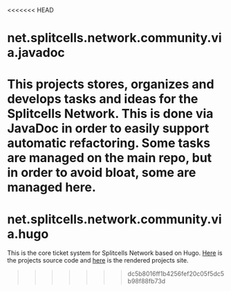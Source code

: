 <<<<<<< HEAD
# net.splitcells.network.community.via.javadoc

This projects stores, organizes and develops tasks and ideas for the Splitcells Network.
This is done via JavaDoc in order to easily support automatic refactoring.
Some tasks are managed on the main repo, but in order to avoid bloat,
some are managed here.
=======
# net.splitcells.network.community.via.hugo

This is the core ticket system for Splitcells Network based on Hugo.
[Here](./src/main/hugo/content/blog/9999-12-21-splitcells-network-projects.md) is the projects source code and
[here](https://splitcells-net.srht.site/net.splitcells.network.community.via.hugo/blog/9999-12-24-splitcells-network-projects/) is the rendered projects site.
>>>>>>> dc5b8016ff1b4256fef20c05f5dc5b98f88fb73d
